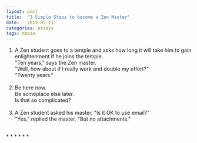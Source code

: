 ```yaml
---
layout: post
title:  "3 Simple Steps to become a Zen Master"
date:   2015-05-11
categories: essays
tags: проза
---
```


<ol>
	<li> 
		A Zen student goes to a temple and asks how long it will take him to gain enlightenment if he joins the temple.<br>
		"Ten years," says the Zen master. <br>
		"Well, how about if I really work and double my effort?"<br>
		"Twenty years."
	</li>
	<br>
	<li>
		Be here now.<br>
		Be someplace else later.<br>
		Is that so complicated?
	</li>
	<br>
	<li>
		A Zen student asked his master, "Is it OK to use email?"<br>
		"Yes," replied the master, "But no attachments." 
	</li>
</ol>	

<div class="unit whole align-center"><br>* * * * * *<br></div>